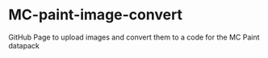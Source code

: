 # MC-paint-image-convert
GitHub Page to upload images and convert them to a code for the MC Paint datapack
